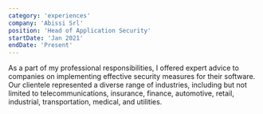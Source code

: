 ```yaml
---
category: 'experiences'
company: 'Abissi Srl'
position: 'Head of Application Security'
startDate: 'Jan 2021'
endDate: 'Present'
---
```


As a part of my professional responsibilities, I offered expert advice to companies on implementing effective security measures for their software. Our clientele represented a diverse range of industries, including but not limited to telecommunications, insurance, finance, automotive, retail, industrial, transportation, medical, and utilities.